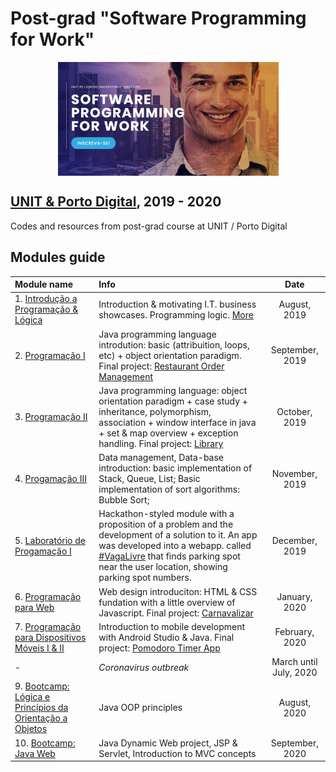 
# Post-grad "Software Programming for Work"

<p align="center">
  <img alt="UNIT Post-grad logo" align="center" src="https://github.com/thiagojacinto/pos-unit-porto/blob/master/UNIT_PD.jpg">
</p>

## [UNIT & Porto Digital](https://www.unit.br/pe/software-programming-for-work), 2019 - 2020

Codes and resources from post-grad course at UNIT / Porto Digital

## Modules guide

| Module name | Info | Date |
| :---------- | :-------- | :---: |
| 1. [Introdução a Programação & Lógica](/Module1/) | Introduction & motivating I.T. business showcases. Programming logic. [More](/Module1/README.md) | August, 2019 |
| 2. [Programação I](/Module2/) | Java programming language introdution: basic (attribuition, loops, etc) + object orientation paradigm. Final project: [Restaurant Order Management](/Module2/Restaurant/) | September, 2019 |
| 3. [Programação II](/Module3/) | Java programming language: object orientation paradigm + case study + inheritance, polymorphism, association + window interface in java + set & map overview + exception handling. Final project: [Library](/Module3/Project/) | October, 2019 |
| 4. [Progamação III](/Module4/) | Data management, Data-base introduction: basic implementation of Stack, Queue, List; Basic implementation of sort algorithms: Bubble Sort; | November, 2019 |
| 5. [Laboratório de Progamação I](/Module5/) | Hackathon-styled module with a proposition of a problem and the development of a solution to it. An app was developed into a webapp. called [#VagaLivre](https://github.com/thiagojacinto/vagalivre-web) that finds parking spot near the user location, showing parking spot numbers. | December, 2019 |
| 6. [Programação para Web](/Module6/) | Web design introduciton: HTML & CSS fundation with a little overview of Javascript. Final project: [Carnavalizar](https://github.com/thiagojacinto/bootstrap-review-project-2020) | January, 2020 |
| 7. [Programação para Dispositivos Móveis I & II](/Module7/) | Introduction to mobile development with Android Studio & Java. Final project: [Pomodoro Timer App](https://github.com/thiagojacinto/pomodoro-java-android-app) | February, 2020 |
| - | _*Coronavirus outbreak*_ | March until July, 2020|
| 9. [Bootcamp: Lógica e Princípios da Orientação a Objetos](/Bootcamp1) | Java OOP principles | August, 2020|
| 10. [Bootcamp: Java Web](/Bootcamp2) | Java Dynamic Web project, JSP & Servlet, Introduction to MVC concepts | September, 2020|

